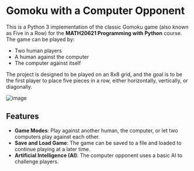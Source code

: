 # Gomoku with a Computer Opponent

This is a Python 3 implementation of the classic Gomoku game (also known as Five in a Row) for the **MATH20621 Programming with Python** course. The game can be played by:
- Two human players
- A human against the computer
- The computer against itself

The project is designed to be played on an 8x8 grid, and the goal is to be the first player to place five pieces in a row, either horizontally, vertically, or diagonally.

![image](https://github.com/user-attachments/assets/47871d04-d439-4535-b75f-83f8e4a72710)


## Features

- **Game Modes**: Play against another human, the computer, or let two computers play against each other.
- **Save and Load Game**: The game can be saved to a file and loaded to continue playing at a later time.
- **Artificial Intelligence (AI)**: The computer opponent uses a basic AI to challenge players.

